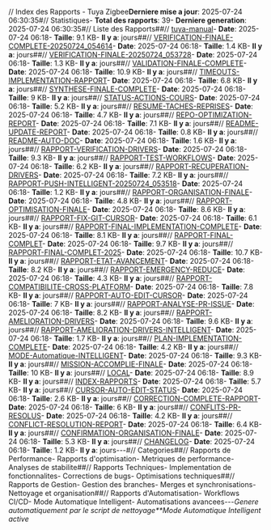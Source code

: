 // Index des Rapports - Tuya Zigbee**Derniere mise a jour**: 2025-07-24 06:30:35#// Statistiques- **Total des rapports**: 39- **Derniere generation**: 2025-07-24 06:30:35#// Liste des Rapports##// [tuya-manual](tuya-manual.md)- **Date**: 2025-07-24 06:18- **Taille**: 9.1 KB- **Il y a**: jours##// [VERIFICATION-FINALE-COMPLETE-20250724_054614](VERIFICATION-FINALE-COMPLETE-20250724_054614.md)- **Date**: 2025-07-24 06:18- **Taille**: 1.4 KB- **Il y a**: jours##// [VERIFICATION-FINALE-20250724_053728](VERIFICATION-FINALE-20250724_053728.md)- **Date**: 2025-07-24 06:18- **Taille**: 1.3 KB- **Il y a**: jours##// [VALIDATION-FINALE-COMPLETE](VALIDATION-FINALE-COMPLETE.md)- **Date**: 2025-07-24 06:18- **Taille**: 10.9 KB- **Il y a**: jours##// [TIMEOUTS-IMPLEMENTATION-RAPPORT](TIMEOUTS-IMPLEMENTATION-RAPPORT.md)- **Date**: 2025-07-24 06:18- **Taille**: 6.8 KB- **Il y a**: jours##// [SYNTHESE-FINALE-COMPLETE](SYNTHESE-FINALE-COMPLETE.md)- **Date**: 2025-07-24 06:18- **Taille**: 9 KB- **Il y a**: jours##// [STATUS-ACTIONS-COURS](STATUS-ACTIONS-COURS.md)- **Date**: 2025-07-24 06:18- **Taille**: 5.2 KB- **Il y a**: jours##// [RESUME-TACHES-REPRISES](RESUME-TACHES-REPRISES.md)- **Date**: 2025-07-24 06:18- **Taille**: 4.7 KB- **Il y a**: jours##// [REPO-OPTIMIZATION-REPORT](REPO-OPTIMIZATION-REPORT.md)- **Date**: 2025-07-24 06:18- **Taille**: 7.1 KB- **Il y a**: jours##// [README-UPDATE-REPORT](README-UPDATE-REPORT.md)- **Date**: 2025-07-24 06:18- **Taille**: 0.8 KB- **Il y a**: jours##// [README-AUTO-DOC](README-AUTO-DOC.md)- **Date**: 2025-07-24 06:18- **Taille**: 1.6 KB- **Il y a**: jours##// [RAPPORT-VERIFICATION-DRIVERS](RAPPORT-VERIFICATION-DRIVERS.md)- **Date**: 2025-07-24 06:18- **Taille**: 9.3 KB- **Il y a**: jours##// [RAPPORT-TEST-WORKFLOWS](RAPPORT-TEST-WORKFLOWS.md)- **Date**: 2025-07-24 06:18- **Taille**: 6.2 KB- **Il y a**: jours##// [RAPPORT-RECUPERATION-DRIVERS](RAPPORT-RECUPERATION-DRIVERS.md)- **Date**: 2025-07-24 06:18- **Taille**: 7.2 KB- **Il y a**: jours##// [RAPPORT-PUSH-INTELLIGENT-20250724_053518](RAPPORT-PUSH-INTELLIGENT-20250724_053518.md)- **Date**: 2025-07-24 06:18- **Taille**: 1.2 KB- **Il y a**: jours##// [RAPPORT-ORGANISATION-FINALE](RAPPORT-ORGANISATION-FINALE.md)- **Date**: 2025-07-24 06:18- **Taille**: 4.8 KB- **Il y a**: jours##// [RAPPORT-OPTIMISATION-FINALE](RAPPORT-OPTIMISATION-FINALE.md)- **Date**: 2025-07-24 06:18- **Taille**: 8.6 KB- **Il y a**: jours##// [RAPPORT-FIX-GIT-CURSOR](RAPPORT-FIX-GIT-CURSOR.md)- **Date**: 2025-07-24 06:18- **Taille**: 6.1 KB- **Il y a**: jours##// [RAPPORT-FINAL-IMPLEMENTATION-COMPLETE](RAPPORT-FINAL-IMPLEMENTATION-COMPLETE.md)- **Date**: 2025-07-24 06:18- **Taille**: 8.1 KB- **Il y a**: jours##// [RAPPORT-FINAL-COMPLET](RAPPORT-FINAL-COMPLET.md)- **Date**: 2025-07-24 06:18- **Taille**: 9.7 KB- **Il y a**: jours##// [RAPPORT-FINAL-COMPLET-2025](RAPPORT-FINAL-COMPLET-2025.md)- **Date**: 2025-07-24 06:18- **Taille**: 10.7 KB- **Il y a**: jours##// [RAPPORT-ETAT-AVANCEMENT](RAPPORT-ETAT-AVANCEMENT.md)- **Date**: 2025-07-24 06:18- **Taille**: 8.2 KB- **Il y a**: jours##// [RAPPORT-EMERGENCY-REDUCE](RAPPORT-EMERGENCY-REDUCE.md)- **Date**: 2025-07-24 06:18- **Taille**: 4.3 KB- **Il y a**: jours##// [RAPPORT-COMPATIBILITE-CROSS-PLATFORM](RAPPORT-COMPATIBILITE-CROSS-PLATFORM.md)- **Date**: 2025-07-24 06:18- **Taille**: 7.8 KB- **Il y a**: jours##// [RAPPORT-AUTO-EDIT-CURSOR](RAPPORT-AUTO-EDIT-CURSOR.md)- **Date**: 2025-07-24 06:18- **Taille**: 7 KB- **Il y a**: jours##// [RAPPORT-ANALYSE-PR-ISSUE](RAPPORT-ANALYSE-PR-ISSUE.md)- **Date**: 2025-07-24 06:18- **Taille**: 8.2 KB- **Il y a**: jours##// [RAPPORT-AMELIORATION-DRIVERS](RAPPORT-AMELIORATION-DRIVERS.md)- **Date**: 2025-07-24 06:18- **Taille**: 9.6 KB- **Il y a**: jours##// [RAPPORT-AMELIORATION-DRIVERS-INTELLIGENT](RAPPORT-AMELIORATION-DRIVERS-INTELLIGENT.md)- **Date**: 2025-07-24 06:18- **Taille**: 1.7 KB- **Il y a**: jours##// [PLAN-IMPLEMENTATION-COMPLETE](PLAN-IMPLEMENTATION-COMPLETE.md)- **Date**: 2025-07-24 06:18- **Taille**: 4.2 KB- **Il y a**: jours##// [MODE-Automatique-INTELLIGENT](MODE-Automatique-INTELLIGENT.md)- **Date**: 2025-07-24 06:18- **Taille**: 9.3 KB- **Il y a**: jours##// [MISSION-ACCOMPLIE-FINALE](MISSION-ACCOMPLIE-FINALE.md)- **Date**: 2025-07-24 06:18- **Taille**: 10 KB- **Il y a**: jours##// [LOCAL](LOCAL.md)- **Date**: 2025-07-24 06:18- **Taille**: 8.9 KB- **Il y a**: jours##// [INDEX-RAPPORTS](INDEX-RAPPORTS.md)- **Date**: 2025-07-24 06:18- **Taille**: 5.7 KB- **Il y a**: jours##// [CURSOR-AUTO-EDIT-STATUS](CURSOR-AUTO-EDIT-STATUS.md)- **Date**: 2025-07-24 06:18- **Taille**: 2.6 KB- **Il y a**: jours##// [CORRECTION-COMPLETE-RAPPORT](CORRECTION-COMPLETE-RAPPORT.md)- **Date**: 2025-07-24 06:18- **Taille**: 6 KB- **Il y a**: jours##// [CONFLITS-PR-RESOLUS](CONFLITS-PR-RESOLUS.md)- **Date**: 2025-07-24 06:18- **Taille**: 4.2 KB- **Il y a**: jours##// [CONFLICT-RESOLUTION-REPORT](CONFLICT-RESOLUTION-REPORT.md)- **Date**: 2025-07-24 06:18- **Taille**: 6.4 KB- **Il y a**: jours##// [CONFIRMATION-ORGANISATION-FINALE](CONFIRMATION-ORGANISATION-FINALE.md)- **Date**: 2025-07-24 06:18- **Taille**: 5.3 KB- **Il y a**: jours##// [CHANGELOG](CHANGELOG.md)- **Date**: 2025-07-24 06:18- **Taille**: 1.2 KB- **Il y a**: jours---#// Categories##// Rapports de Performance- Rapports d'optimisation- Metriques de performance- Analyses de stabilite##// Rapports Techniques- Implementation de fonctionnalites- Corrections de bugs- Optimisations techniques##// Rapports de Gestion- Gestion des branches- Merges et synchronisations- Nettoyage et organisation##// Rapports d'Automatisation- Workflows CI/CD- Mode Automatique Intelligent- Automatisations avancees---*Genere automatiquement par le script de nettoyage**Mode Automatique Intelligent active*